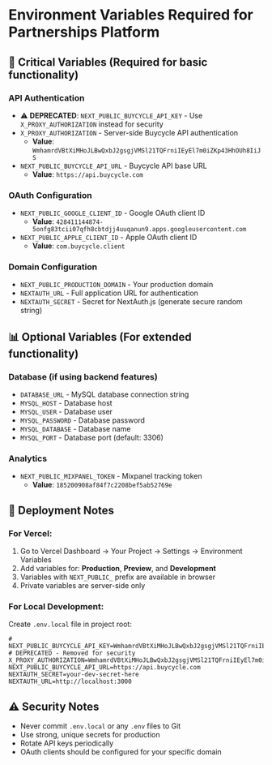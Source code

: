 # Environment Variables Required for Partnerships Platform

## 🔑 Critical Variables (Required for basic functionality)

### API Authentication
- ⚠️ **DEPRECATED**: `NEXT_PUBLIC_BUYCYCLE_API_KEY` - Use `X_PROXY_AUTHORIZATION` instead for security
- `X_PROXY_AUTHORIZATION` - Server-side Buycycle API authentication
  - **Value**: `WmhamrdVBtXiMHoJLBwQxbJ2gsgjVMSl21TQFrniIEyEl7m0iZKp43HhOUh8IiJS`
- `NEXT_PUBLIC_BUYCYCLE_API_URL` - Buycycle API base URL
  - **Value**: `https://api.buycycle.com`

### OAuth Configuration
- `NEXT_PUBLIC_GOOGLE_CLIENT_ID` - Google OAuth client ID
  - **Value**: `428411144874-5onfg83tcii07qfh8cbtdjj4uuqanun9.apps.googleusercontent.com`
- `NEXT_PUBLIC_APPLE_CLIENT_ID` - Apple OAuth client ID
  - **Value**: `com.buycycle.client`

### Domain Configuration
- `NEXT_PUBLIC_PRODUCTION_DOMAIN` - Your production domain
- `NEXTAUTH_URL` - Full application URL for authentication
- `NEXTAUTH_SECRET` - Secret for NextAuth.js (generate secure random string)

## 📊 Optional Variables (For extended functionality)

### Database (if using backend features)
- `DATABASE_URL` - MySQL database connection string
- `MYSQL_HOST` - Database host
- `MYSQL_USER` - Database user
- `MYSQL_PASSWORD` - Database password
- `MYSQL_DATABASE` - Database name
- `MYSQL_PORT` - Database port (default: 3306)

### Analytics
- `NEXT_PUBLIC_MIXPANEL_TOKEN` - Mixpanel tracking token
  - **Value**: `185200908af84f7c2208bef5ab52769e`

## 🚀 Deployment Notes

### For Vercel:
1. Go to Vercel Dashboard → Your Project → Settings → Environment Variables
2. Add variables for: **Production**, **Preview**, and **Development**
3. Variables with `NEXT_PUBLIC_` prefix are available in browser
4. Private variables are server-side only

### For Local Development:
Create `.env.local` file in project root:
```env
# NEXT_PUBLIC_BUYCYCLE_API_KEY=WmhamrdVBtXiMHoJLBwQxbJ2gsgjVMSl21TQFrniIEyEl7m0iZKp43HhOUh8IiJS  # DEPRECATED - Removed for security
X_PROXY_AUTHORIZATION=WmhamrdVBtXiMHoJLBwQxbJ2gsgjVMSl21TQFrniIEyEl7m0iZKp43HhOUh8IiJS
NEXT_PUBLIC_BUYCYCLE_API_URL=https://api.buycycle.com
NEXTAUTH_SECRET=your-dev-secret-here
NEXTAUTH_URL=http://localhost:3000
```

## ⚠️ Security Notes
- Never commit `.env.local` or any `.env` files to Git
- Use strong, unique secrets for production
- Rotate API keys periodically
- OAuth clients should be configured for your specific domain 